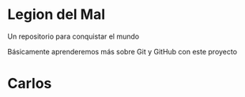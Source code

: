 # Legion del Mal
Un repositorio para conquistar el mundo

Básicamente aprenderemos más sobre Git y GitHub con este proyecto


# Carlos